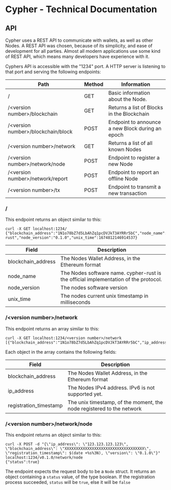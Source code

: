 # Cypher - Technical Documentation

## API
Cypher uses a REST API to communicate with wallets, as well as other Nodes. A REST API was chosen, because of its simplicity, and ease of development for all parties. Almost all modern applications use some kind of REST API, which means many developers have experience with it.

Cyphers API is accessible with the "1234" port. A HTTP server is listening to that port and serving the following endpoints:

| Path | Method |Information|
-------|--------|-----------|
|/     |GET     |Basic information about the Node.|
|/\<version number\>/blockchain|GET|Returns a list of Blocks in the Blockchain|
|/\<version number\>/blockchain/block|POST|Endpoint to announce a new Block during an epoch|
|/\<version number\>/network| GET| Returns a list of all known Nodes|
|/\<version number\>/network/node|POST|Endpoint to register a new Node|
|/\<version number\>/network/report|POST|Endpoint to report an offline Node|
|/\<version number\>/tx|POST|Endpoint to transmit a new transaction|

### /
This endpoint returns an object similar to this:
```
curl -X GET localhost:1234/
{"blockchain_address":"1N1o78bZ7d5LbAhZq1pcDVJkT3AYRRr5bC","node_name":"cypher-rust","node_version":"0.1.0","unix_time":1674812146914537}
```

|Field|Description|
------|-----------|
|blockchain_address|The Nodes Wallet Address, in the Ethereum format|
node_name|The Nodes software name. cypher-rust is the official implementation of the protocol.|
node_version|The nodes software version|
unix_time|The nodes current unix timestamp in milliseconds

### /\<version number\>/network
This endpoint returns an array similar to this:
```
curl -X GET localhost:1234/<version number>/network
[{"blockchain_address":"1N1o78bZ7d5LbAhZq1pcDVJkT3AYRRr5bC","ip_address":"192.168.178.22","registration_timestamp":1674812128203784}]
```
Each object in the array contains the following fields:

|Field|Description|
------|-----------|
|blockchain_address|The Nodes Wallet Address, in the Ethereum format|
|ip_address|The Nodes IPv4 address. IPv6 is not supported yet.
|registration_timestamp|The unix timestamp, of the moment, the node registered to the network

### /\<version number>/network/node
This endpoint returns an object similar to this:
```
curl -X POST -d "{\"ip_address\": \"123.123.123.123\", \"blockchain_address\": \"XXXXXXXXXXXXXXXXXXXXXXXXXXXXXXXXXXX\", \"registration_timestamp\": $(date +%s%3N), \"version\": \"0.1.0\"}" localhost:1234/v0.1.0/network/node
{"status":true}
```

The endpoint expects the request body to be a `Node` struct. It returns an object containing a `status` value, of the type boolean. If the registration process succeeded, `status` will be `true`, else it will be `false`